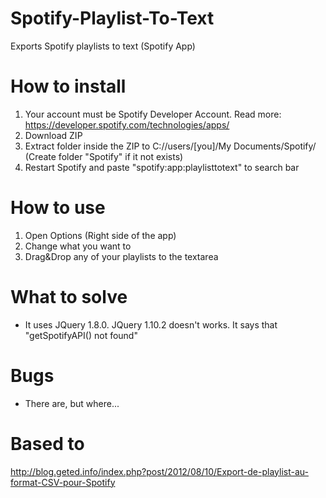 Spotify-Playlist-To-Text
========================

Exports Spotify playlists to text (Spotify App)

How to install
========================
1. Your account must be Spotify Developer Account. Read more: https://developer.spotify.com/technologies/apps/
2. Download ZIP
3. Extract folder inside the ZIP to C://users/[you]/My Documents/Spotify/ (Create folder "Spotify" if it not exists)
4. Restart Spotify and paste "spotify:app:playlisttotext" to search bar

How to use
========================
1. Open Options (Right side of the app)
2. Change what you want to
3. Drag&Drop any of your playlists to the textarea

What to solve
========================
- It uses JQuery 1.8.0. JQuery 1.10.2 doesn't works. It says that "getSpotifyAPI() not found"

Bugs
========================
- There are, but where...

Based to
========================
http://blog.geted.info/index.php?post/2012/08/10/Export-de-playlist-au-format-CSV-pour-Spotify
